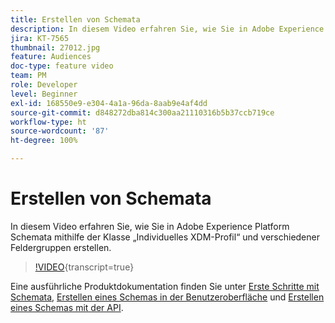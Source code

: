 ```yaml
---
title: Erstellen von Schemata
description: In diesem Video erfahren Sie, wie Sie in Adobe Experience Platform Schemata mithilfe der Klasse „Individuelles XDM-Profil“ und verschiedener Feldergruppen erstellen.
jira: KT-7565
thumbnail: 27012.jpg
feature: Audiences
doc-type: feature video
team: PM
role: Developer
level: Beginner
exl-id: 168550e9-e304-4a1a-96da-8aab9e4af4dd
source-git-commit: d848272dba814c300aa21110316b5b37ccb719ce
workflow-type: ht
source-wordcount: '87'
ht-degree: 100%

---
```


# Erstellen von Schemata

In diesem Video erfahren Sie, wie Sie in Adobe Experience Platform Schemata mithilfe der Klasse „Individuelles XDM-Profil“ und verschiedener Feldergruppen erstellen.

>[!VIDEO](https://video.tv.adobe.com/v/27012?quality=12&learn=on){transcript=true}

Eine ausführliche Produktdokumentation finden Sie unter [Erste Schritte mit Schemata](https://experienceleague.adobe.com/docs/journey-optimizer/using/data-management/get-started-schemas.html?lang=de), [Erstellen eines Schemas in der Benutzeroberfläche](https://experienceleague.adobe.com/docs/experience-platform/xdm/tutorials/create-schema-ui.html?lang=de) und [Erstellen eines Schemas mit der API](https://experienceleague.adobe.com/docs/experience-platform/xdm/tutorials/create-schema-api.html?lang=de).
